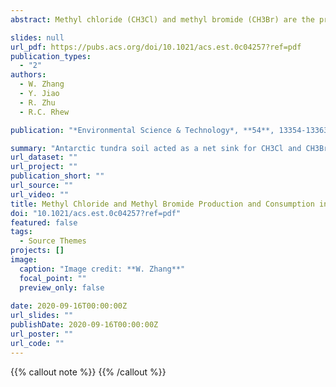 ```yaml
---
abstract: Methyl chloride (CH3Cl) and methyl bromide (CH3Br) are the predominant carriers of natural chlorine and bromine from the troposphere to the stratosphere, which can catalyze the destruction of stratospheric ozone. Here, penguin colony soils (PCS) and the adjacent tundra soils (i.e., penguin-lacking colony soils, PLS), seal colony soils (SCS), tundra marsh soils (TMS), and normal upland tundra soils (UTS) in coastal Antarctica were collected and incubated for the first time to confirm that these soils were CH3Cl and CH3Br sources or sinks. Overall, tundra soil acted as a net sink for CH3Cl and CH3Br with potential flux ranges from −18.1 to −2.8 pmol g–1 d–1 and −1.32 to −0.24 pmol g–1 d–1, respectively. The deposition of penguin guano or seal excrement into tundra soils facilitated the simultaneous production of CH3Cl and CH3Br and resulted in a smaller sink in PCS, SCS, and PLS. Laboratory-based thermal treatments and anaerobic incubation experiments suggested that the consumption of CH3Cl and CH3Br was predominantly mediated by microbes while the production was abiotic and O2 independent. Temperature gradient incubations revealed that increasing soil temperature promoted the consumption of CH3Cl and CH3Br in UTS, suggesting that the regional sink may increase with Antarctic warming, depending on changes in soil moisture and abiotic production rates.

slides: null
url_pdf: https://pubs.acs.org/doi/10.1021/acs.est.0c04257?ref=pdf
publication_types:
  - "2"
authors:
  - W. Zhang
  - Y. Jiao
  - R. Zhu
  - R.C. Rhew

publication: "*Environmental Science & Technology*, **54**, 13354-13363, https://dx.doi.org/10.1021/acs.est.0c04257"

summary: "Antarctic tundra soil acted as a net sink for CH3Cl and CH3Br"
url_dataset: ""
url_project: ""
publication_short: ""
url_source: ""
url_video: ""
title: Methyl Chloride and Methyl Bromide Production and Consumption in Coastal Antarctic Tundra Soils Subject to Sea Animal Activities
doi: "10.1021/acs.est.0c04257?ref=pdf"
featured: false
tags:
  - Source Themes
projects: []
image:
  caption: "Image credit: **W. Zhang**"
  focal_point: ""
  preview_only: false  
  
date: 2020-09-16T00:00:00Z  
url_slides: ""
publishDate: 2020-09-16T00:00:00Z
url_poster: ""
url_code: ""
---
```


{{% callout note %}}
 {{% /callout %}}
